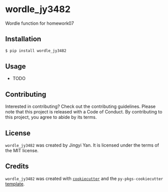 # wordle_jy3482

Wordle function for homework07

## Installation

```bash
$ pip install wordle_jy3482
```

## Usage

- TODO

## Contributing

Interested in contributing? Check out the contributing guidelines. Please note that this project is released with a Code of Conduct. By contributing to this project, you agree to abide by its terms.

## License

`wordle_jy3482` was created by Jingyi Yan. It is licensed under the terms of the MIT license.

## Credits

`wordle_jy3482` was created with [`cookiecutter`](https://cookiecutter.readthedocs.io/en/latest/) and the `py-pkgs-cookiecutter` [template](https://github.com/py-pkgs/py-pkgs-cookiecutter).
